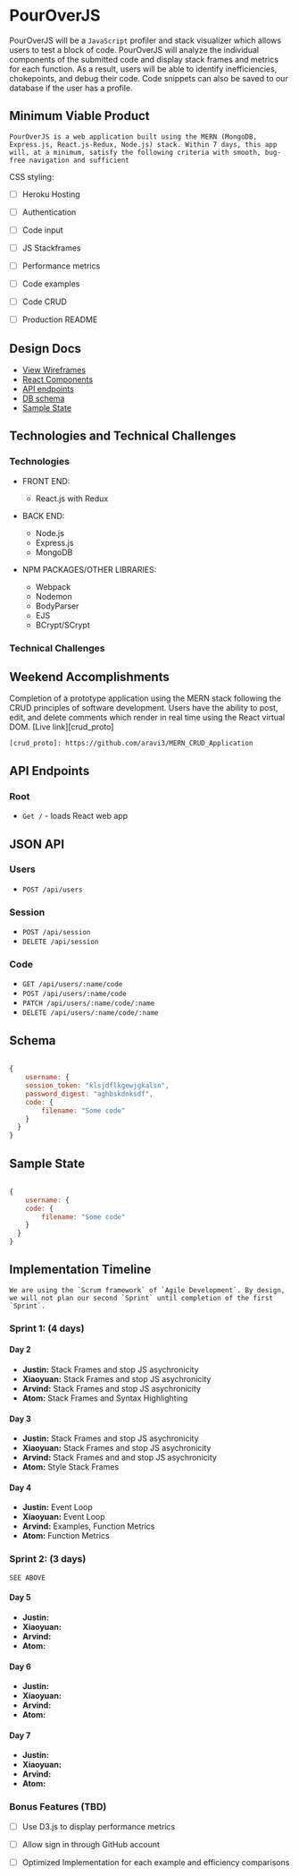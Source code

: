 # PourOverJS
	
  PourOverJS will be a `JavaScript` profiler and stack visualizer which allows users to test a block of code. PourOverJS will analyze the individual components of the submitted code and display stack frames and metrics for each function.
  As a result, users will be able to identify inefficiencies, chokepoints, and debug their code. Code snippets can also be saved to our database if the user has a profile.
  
## Minimum Viable Product

	PourOverJS is a web application built using the MERN (MongoDB, Express.js, React.js-Redux, Node.js) stack. Within 7 days, this app will, at a minimum, satisfy the following criteria with smooth, bug-free navigation and sufficient
CSS styling:

  - [ ] Heroku Hosting
  - [ ] Authentication
  - [ ] Code input
  - [ ] JS Stackframes 
  - [ ] Performance metrics
  - [ ] Code examples
  - [ ] Code CRUD
  - [ ] Production README


## Design Docs
  * [View Wireframes][wireframes]
  * [React Components][components]
  * [API endpoints][api-endpoints]
  * [DB schema][schema]
  * [Sample State][sample-state]

  [wireframes]: ./wireframes
  [components]: ./component-hierarchy.md
  [sample-state]: ./sample-state.md
  [api-endpoints]: ./api-endpoints.md
  [schema]: ./schema.md

## Technologies and Technical Challenges

### Technologies

- FRONT END:
	- React.js with Redux
  
- BACK END:
	- Node.js
	- Express.js  
  - MongoDB
  
- NPM PACKAGES/OTHER LIBRARIES:
  - Webpack
  - Nodemon
  - BodyParser
  - EJS
  - BCrypt/SCrypt
  
### Technical Challenges
  
### 

## Weekend Accomplishments

  Completion of a prototype application using the MERN stack following the CRUD principles of software development. Users have the ability to post, edit, and delete comments which render in real time using the React virtual DOM.
  [Live link][crud_proto]

	[crud_proto]: https://github.com/aravi3/MERN_CRUD_Application

## API Endpoints

### Root

- `Get /` - loads React web app

## JSON API

### Users

- `POST /api/users`

### Session

- `POST /api/session`
- `DELETE /api/session`

### Code

- `GET /api/users/:name/code`
- `POST /api/users/:name/code`
- `PATCH /api/users/:name/code/:name`
- `DELETE /api/users/:name/code/:name`

## Schema

``` Javascript

{
	username: {
  	session_token: "klsjdflkgewjgkalsn",
    password_digest: "aghbskdnksdf",
    code: {
    	filename: "Some code"
    }
  }
}
```

## Sample State

``` Javascript

{
	username: {
    code: {
    	filename: "Some code"
    }
  }
}
```

## Implementation Timeline

	We are using the `Scrum framework` of `Agile Development`. By design, we will not plan our second `Sprint` until completion of the first `Sprint`.

### Sprint 1:  (4 days)

#### Day 2

  * **Justin:** Stack Frames and stop JS asychronicity
  * **Xiaoyuan:** Stack Frames and stop JS asychronicity
  * **Arvind:** Stack Frames and stop JS asychronicity
  * **Atom:** Stack Frames and Syntax Highlighting

#### Day 3

  * **Justin:** Stack Frames and stop JS asychronicity
  * **Xiaoyuan:** Stack Frames and stop JS asychronicity
  * **Arvind:** Stack Frames and and stop JS asychronicity
  * **Atom:** Style Stack Frames

#### Day 4

  * **Justin:** Event Loop
  * **Xiaoyuan:** Event Loop
  * **Arvind:** Examples, Function Metrics
  * **Atom:** Function Metrics

### Sprint 2:  (3 days)

	SEE ABOVE
  
#### Day 5

  * **Justin:** 
  * **Xiaoyuan:** 
  * **Arvind:** 
  * **Atom:** 

#### Day 6

  * **Justin:** 
  * **Xiaoyuan:** 
  * **Arvind:** 
  * **Atom:** 


#### Day 7

  * **Justin:** 
  * **Xiaoyuan:** 
  * **Arvind:** 
  * **Atom:** 

### Bonus Features (TBD)
- [ ] Use D3.js to display performance metrics
- [ ] Allow sign in through GitHub account
- [ ] Optimized Implementation for each example and efficiency comparisons

